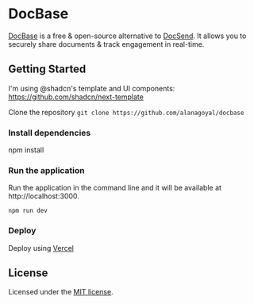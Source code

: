 # DocBase

[DocBase](https://getdocbase.com) is a free & open-source alternative to [DocSend](https://docsend.com). It allows you to securely share documents & track engagement in real-time.

## Getting Started

I'm using @shadcn's template and UI components: https://github.com/shadcn/next-template

Clone the repository
`git clone https://github.com/alanagoyal/docbase`

### Install dependencies

npm install

### Run the application

Run the application in the command line and it will be available at http://localhost:3000.

`npm run dev`

### Deploy

Deploy using [Vercel](https://vercel.com)

## License

Licensed under the [MIT license](https://github.com/alanagoyal/docbase/blob/main/LICENSE.md).
